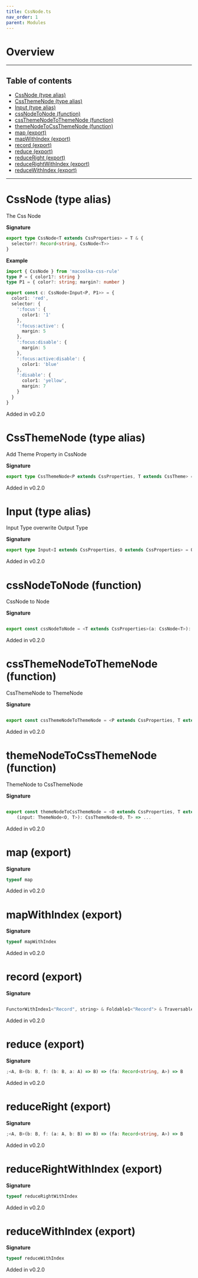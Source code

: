 ```yaml
---
title: CssNode.ts
nav_order: 1
parent: Modules
---
```


# Overview

---

<h2 class="text-delta">Table of contents</h2>

- [CssNode (type alias)](#cssnode-type-alias)
- [CssThemeNode (type alias)](#cssthemenode-type-alias)
- [Input (type alias)](#input-type-alias)
- [cssNodeToNode (function)](#cssnodetonode-function)
- [cssThemeNodeToThemeNode (function)](#cssthemenodetothemenode-function)
- [themeNodeToCssThemeNode (function)](#themenodetocssthemenode-function)
- [map (export)](#map-export)
- [mapWithIndex (export)](#mapwithindex-export)
- [record (export)](#record-export)
- [reduce (export)](#reduce-export)
- [reduceRight (export)](#reduceright-export)
- [reduceRightWithIndex (export)](#reducerightwithindex-export)
- [reduceWithIndex (export)](#reducewithindex-export)

---

# CssNode (type alias)

The Css Node

**Signature**

```ts
export type CssNode<T extends CssProperties> = T & {
  selector?: Record<string, CssNode<T>>
}
```

**Example**

```ts
import { CssNode } from 'macoolka-css-rule'
type P = { color1?: string }
type P1 = { color?: string; margin?: number }

export const c: CssNode<Input<P, P1>> = {
  color1: 'red',
  selector: {
    ':focus': {
      color1: '1'
    },
    ':focus:active': {
      margin: 5
    },
    ':focus:disable': {
      margin: 5
    },
    ':focus:active:disable': {
      color1: 'blue'
    },
    ':disable': {
      color1: 'yellow',
      margin: 7
    }
  }
}
```

Added in v0.2.0

# CssThemeNode (type alias)

Add Theme Property in CssNode

**Signature**

```ts
export type CssThemeNode<P extends CssProperties, T extends CssTheme> = CssNode<P> & { theme?: T }
```

Added in v0.2.0

# Input (type alias)

Input Type overwrite Output Type

**Signature**

```ts
export type Input<I extends CssProperties, O extends CssProperties> = O & I
```

Added in v0.2.0

# cssNodeToNode (function)

CssNode to Node

**Signature**

```ts

export const cssNodeToNode = <T extends CssProperties>(a: CssNode<T>): Node<T> => ...

```

Added in v0.2.0

# cssThemeNodeToThemeNode (function)

CssThemeNode to ThemeNode

**Signature**

```ts

export const cssThemeNodeToThemeNode = <P extends CssProperties, T extends CssTheme>(a: CssThemeNode<P, T>): ThemeNode<P, T> => ...

```

Added in v0.2.0

# themeNodeToCssThemeNode (function)

ThemeNode to CssThemeNode

**Signature**

```ts

export const themeNodeToCssThemeNode = <O extends CssProperties, T extends CssTheme>
    (input: ThemeNode<O, T>): CssThemeNode<O, T> => ...

```

Added in v0.2.0

# map (export)

**Signature**

```ts
typeof map
```

Added in v0.2.0

# mapWithIndex (export)

**Signature**

```ts
typeof mapWithIndex
```

Added in v0.2.0

# record (export)

**Signature**

```ts

FunctorWithIndex1<"Record", string> & Foldable1<"Record"> & TraversableWithIndex1<"Record", string> & Compactable1<"Record"> & FilterableWithIndex1<"Record", string> & Witherable1<"Record"> & FoldableWithIndex1<"Record", string>

```

Added in v0.2.0

# reduce (export)

**Signature**

```ts
;<A, B>(b: B, f: (b: B, a: A) => B) => (fa: Record<string, A>) => B
```

Added in v0.2.0

# reduceRight (export)

**Signature**

```ts
;<A, B>(b: B, f: (a: A, b: B) => B) => (fa: Record<string, A>) => B
```

Added in v0.2.0

# reduceRightWithIndex (export)

**Signature**

```ts
typeof reduceRightWithIndex
```

Added in v0.2.0

# reduceWithIndex (export)

**Signature**

```ts
typeof reduceWithIndex
```

Added in v0.2.0
